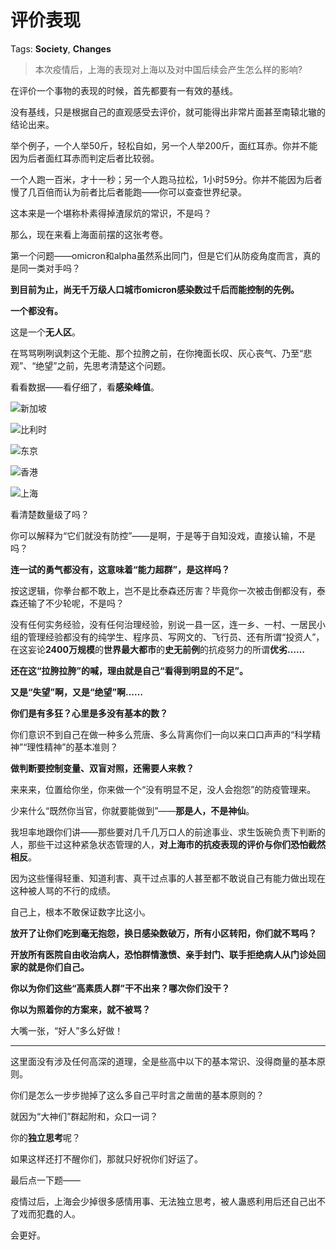 # 评价表现

Tags: **Society**, **Changes**

> 本次疫情后，上海的表现对上海以及对中国后续会产生怎么样的影响?



在评价一个事物的表现的时候，首先都要有一有效的基线。

没有基线，只是根据自己的直观感受去评价，就可能得出非常片面甚至南辕北辙的结论出来。

举个例子，一个人举50斤，轻松自如，另一个人举200斤，面红耳赤。你并不能因为后者面红耳赤而判定后者比较弱。

一个人跑一百米，才十一秒；另一个人跑马拉松，1小时59分。你并不能因为后者慢了几百倍而认为前者比后者能跑——你可以查查世界纪录。

这本来是一个堪称朴素得掉渣尿炕的常识，不是吗？

那么，现在来看上海面前摆的这张考卷。

第一个问题——omicron和alpha虽然系出同门，但是它们从防疫角度而言，真的是同一类对手吗？

**到目前为止，尚无千万级人口城市omicron感染数过千后而能控制的先例。**

**一个都没有。**

这是一个**无人区**。

在骂骂咧咧讽刺这个无能、那个拉胯之前，在你掩面长叹、灰心丧气、乃至“悲观”、“绝望”之前，先思考清楚这个问题。

看看数据——看仔细了，看**感染峰值**。

![](https://picx.zhimg.com/50/v2-92ee824d7da9872b78b3eaad173926bc_720w.jpg?source=1940ef5c)新加坡

  


![](https://pica.zhimg.com/50/v2-daf8edfe1ba27ea6ea19aae824983984_720w.jpg?source=1940ef5c)比利时

  


![](https://picx.zhimg.com/50/v2-c1eeb31a984627c1d75e013d7421e278_720w.jpg?source=1940ef5c)东京

  


![](https://picx.zhimg.com/50/v2-68b0310c8110249a75d6a729824cea77_720w.jpg?source=1940ef5c)香港

  


![](https://pic1.zhimg.com/50/v2-71fed53bac3d4bc6b8dac9bbd2003efc_720w.jpg?source=1940ef5c)上海

看清楚数量级了吗？

你可以解释为“它们就没有防控”——是啊，于是等于自知没戏，直接认输，不是吗？

**连一试的勇气都没有，这意味着“能力超群”，是这样吗？**

按这逻辑，你拳台都不敢上，岂不是比泰森还厉害？毕竟你一次被击倒都没有，泰森还输了不少轮呢，不是吗？

  


没有任何实务经验，没有任何治理经验，别说一县一区，连一乡、一村、一居民小组的管理经验都没有的纯学生、程序员、写网文的、飞行员、还有所谓“投资人”，在这妄论**2400万规模**的**世界最大都市**的**史无前例**的抗疫努力的所谓**优劣……**

**还在这“拉胯拉胯”的喊，理由就是自己“看得到明显的不足”。**

**又是“失望”啊，又是“绝望”啊……**

**你们是有多狂？心里是多没有基本的数？**

你们意识不到自己在做一种多么荒唐、多么背离你们一向以来口口声声的“科学精神”“理性精神”的基本准则？

**做判断要控制变量、双盲对照，还需要人来教？**

  


来来来，位置给你坐，你来做一个“没有明显不足，没人会抱怨”的防疫管理来。

少来什么“既然你当官，你就要能做到”——**那是人，不是神仙**。

我坦率地跟你们讲——那些要对几千几万口人的前途事业、求生饭碗负责下判断的人，那些干过这种紧急状态管理的人，**对上海市的抗疫表现的评价与你们恐怕截然相反**。

因为这些懂得轻重、知道利害、真干过点事的人甚至都不敢说自己有能力做出现在这种被人骂的不行的成绩。

自己上，根本不敢保证数字比这小。

**放开了让你们吃到毫无抱怨，换日感染数破万，所有小区转阳，你们就不骂吗？**

**开放所有医院自由收治病人，恐怕群情激愤、亲手封门、联手拒绝病人从门诊处回家的就是你们自己。**

**你以为你们这些“高素质人群”干不出来？哪次你们没干？**

**你以为照着你的方案来，就不被骂？**

  


大嘴一张，“好人”多么好做！



---

这里面没有涉及任何高深的道理，全是些高中以下的基本常识、没得商量的基本原则。

你们是怎么一步步抛掉了这么多自己平时言之凿凿的基本原则的？

就因为“大神们”群起附和，众口一词？

你的**独立思考**呢？

  


如果这样还打不醒你们，那就只好祝你们好运了。

最后点一下题——

疫情过后，上海会少掉很多感情用事、无法独立思考，被人蛊惑利用后还自己出不了戏而犯蠢的人。

会更好。



